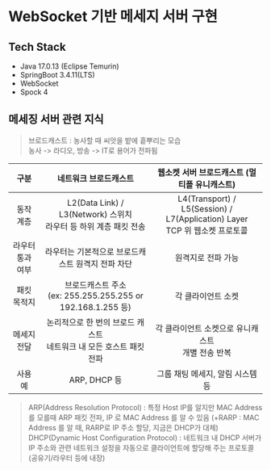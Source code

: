 # WebSocket 기반 메세지 서버 구현

## Tech Stack
- Java 17.0.13 (Eclipse Temurin)
- SpringBoot 3.4.11(LTS)
- WebSocket
- Spock 4

## 메세징 서버 관련 지식

> 브로드캐스트 : 농사할 때 씨앗을 밭에 흩뿌리는 모습   
> 농사 -> 라디오, 방송 -> IT로 용어가 전파됨

|    구분     |                       네트워크 브로드캐스트                        |                        웹소켓 서버 브로드캐스트 (멀티플 유니캐스트)                         |
|:---------:|:--------------------------------------------------------:|:------------------------------------------------------------------------:|
|   동작 계층   | L2(Data Link) / L3(Network) 스위치 <br/> 라우터 등 하위 계층 패킷 전송  | L4(Transport) / L5(Session) / L7(Application) Layer <br/> TCP 위 웹소켓 프로토콜 |
| 라우터 통과 여부 |               라우터는 기본적으로 브로드캐스트 원격지 전파 차단                |                                원격지로 전파 가능                                |
|  패킷 목적지   | 브로드캐스트 주소 <br/> (ex: 255.255.255.255 or 192.168.1.255 등) |                                각 클라이언트 소켓                                |
|  메세지 전달   |       논리적으로 한 번의 브로드 캐스트 <br/> 네트워크 내 모든 호스트 패킷 전파       |                    각 클라이언트 소켓으로 유니캐스트 <br/> 개별 전송 반복                     |
|   사용 예    |                       ARP, DHCP 등                        |                           그룹 채팅 메세지, 알림 시스템 등                            |

> ARP(Address Resolution Protocol) : 특정 Host IP를 알지만 MAC Address 를 모를때 ARP 패킷 전파, IP 로 MAC Address 를 알 수 있음 (+RARP : MAC Address 를 알 때, RARP로 IP 주소 할당, 지금은 DHCP가 대체)  
> DHCP(Dynamic Host Configuration Protocol) : 네트워크 내 DHCP 서버가 IP 주소와 관련 네트워크 설정을 자동으로 클라이언트에 할당해 주는 프로토콜 (공유기/라우터 등에 내장)   